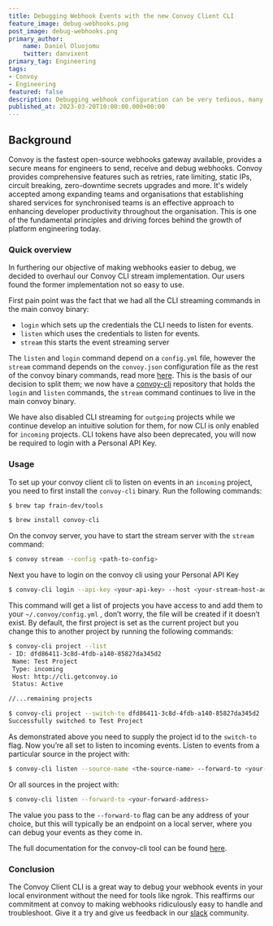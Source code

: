 ```yaml
---
title: Debugging Webhook Events with the new Convoy Client CLI
feature_image: debug-webhooks.png
post_image: debug-webhooks.png
primary_author:
    name: Daniel Oluojomu
    twitter: danvixent
primary_tag: Engineering
tags:
- Convoy
- Engineering
featured: false
description: Debugging webhook configuration can be very tedious, many times you are required plumb together multiple tools to get it to work end to end. In this article, we explain how the new Convoy Client CLI tool works.
published_at: 2023-03-20T10:00:00.000+00:00
---
```


## Background

Convoy is the fastest open-source webhooks gateway available, provides a secure means for engineers to send, receive and debug webhooks. Convoy provides comprehensive features such as retries, rate limiting, static IPs, circuit breaking, zero-downtime secrets upgrades and more. It's widely accepted among expanding teams and organisations that establishing shared services for synchronised teams is an effective approach to enhancing developer productivity throughout the organisation. This is one of the fundamental principles and driving forces behind the growth of platform engineering today.

### Quick overview

In furthering our objective of making webhooks easier to debug, we decided to overhaul our Convoy CLI stream implementation. Our users found the former implementation not so easy to use.

First pain point was the fact that we had all the CLI streaming commands in the main convoy binary:

- `login` which sets up the credentials the  CLI needs to listen for events.
- `listen` which uses the credentials to listen for events.
- `stream` this starts the event streaming server

The `listen` and `login` command depend on a `config.yml` file, however the `stream` command depends on the `convoy.json` configuration file as the rest of the convoy binary commands, read more [here](https://getconvoy.io/docs/cli). This is the basis of our decision to split them; we now have a [convoy-cli](https://github.com/frain-dev/convoy-cli) repository that holds the `login` and `listen` commands, the `stream` command continues to live in the main convoy binary.

We have also disabled CLI streaming for `outgoing` projects while we continue develop an intuitive solution for them, for now CLI is only enabled for `incoming` projects. CLI tokens have also been deprecated, you will now be required to login with a Personal API Key.

### Usage

To set up your convoy client cli to listen on events in an `incoming` project, you need to first install the `convoy-cli` binary. Run the following commands:

```bash
$ brew tap frain-dev/tools

$ brew install convoy-cli
```

On the convoy server, you have to start the stream server with the `stream` command:

```bash
$ convoy stream --config <path-to-config>
```

Next you have to login on the convoy cli using your Personal API Key

```bash
$ convoy-cli login --api-key <your-api-key> --host <your-stream-host-address>
```

This command will get a list of projects you have access to and add them to your `~/.convoy/config.yml` , don’t worry, the file will be created if it doesn’t exist. By default, the first project is set as the current project but you change this to another project by running the following commands:

```bash
$ convoy-cli project --list
- ID: dfd86411-3c8d-4fdb-a140-85827da345d2
 Name: Test Project
 Type: incoming
 Host: http://cli.getconvoy.io
 Status: Active

//...remaining projects

$ convoy-cli project --switch-to dfd86411-3c8d-4fdb-a140-85827da345d2
Successfully switched to Test Project
```

As demonstrated above you need to supply the project id to the `switch-to` flag. Now you’re all set to listen to incoming events. Listen to events from a particular source in the project with:

```bash
$ convoy-cli listen --source-name <the-source-name> --forward-to <your-forward-address>
```

Or all sources in the project with:

```bash
$ convoy-cli listen --forward-to <your-forward-address>
```

The value you pass to the `--forward-to` flag can be any address of your choice, but this will typically be an endpoint on a local server, where you can debug your events as they come in.

The full documentation for the convoy-cli tool can be found [here](https://getconvoy.io/docs/tools/convoy-cli).

### Conclusion

The Convoy Client CLI is a great way to debug your webhook events in your local environment without the need for tools like ngrok. This reaffirms our commitment at convoy to making webhooks ridiculously easy to handle and troubleshoot. Give it a try and give us feedback in our [slack](https://join.slack.com/t/convoy-community/shared_invite/zt-xiuuoj0m-yPp~ylfYMCV9s038QL0IUQ) community.